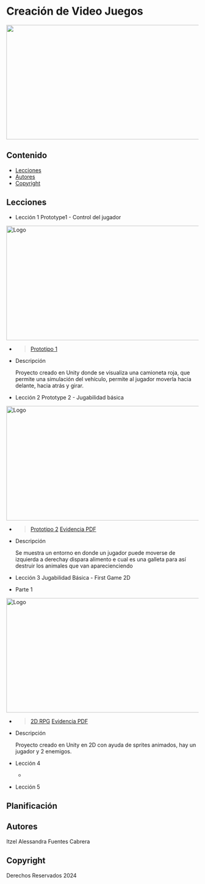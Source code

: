 # Creación de Video Juegos
<p align="center">
    <img src="https://github.com/user-attachments/assets/fcc0369e-3cdc-4f70-8e6b-c47032c8f7e1" alt="Logo" width=1200 height=300>




## Contenido

- [Lecciones](#lecciones)
- [Autores](#autores)
- [Copyright](#copyright)



## Lecciones

* Lección 1 Prototype1 - Control del jugador
<img src="https://github.com/user-attachments/assets/71d8e0bf-8bb5-4aa0-85f4-4c671a32c5c8" alt="Logo" width=1200 height=300>

  * > [Prototipo 1](https://github.com/ItzelFuentes/Unidad_2_Creacion-de-Videojuegos_GIDS4103/blob/main/Prototipo%201/prototipo1%20terminado.unitypackage)
  * Descripción
    <p> Proyecto creado en Unity donde se visualiza una camioneta roja, que permite una simulación del vehículo, permite al jugador moverla hacia delante, hacia atrás y girar. </p>
    
* Lección 2 Prototype 2 - Jugabilidad básica
<img src="https://github.com/user-attachments/assets/f1cee3af-d57d-4c2a-9957-2f2cec6cc8c6" alt="Logo" width=1200 height=300>

  * > [Prototipo 2](https://github.com/ItzelFuentes/Unidad_2_Creacion-de-Videojuegos_GIDS4103/blob/main/Prototipo%202/prototipo2%20terminado.unitypackage)
    > [Evidencia PDF](https://github.com/ItzelFuentes/Unidad_2_Creacion-de-Videojuegos_GIDS4103/blob/main/Prototipo%202/LECCION2_Fuentes_Cabrera_Itzel_Alessandra.pdf)
  * Descripción
    <p> Se muestra un entorno en donde un jugador puede moverse de izquierda a derechay dispara alimento e cual es una galleta para así destruir los animales que van aparecienciendo </p>
    
* Lección 3 Jugabilidad Básica - First Game 2D
* Parte 1
<img src="https://github.com/user-attachments/assets/4179710b-80d2-4dd9-aa6c-07feb321546d" alt="Logo" width=1200 height=300>

  * > [2D RPG](https://github.com/ItzelFuentes/Unidad_2_Creacion-de-Videojuegos_GIDS4103/blob/main/2D%20RPG/2D%20RPG%20terminado.unitypackage)
    > [Evidencia PDF](https://github.com/ItzelFuentes/Unidad_2_Creacion-de-Videojuegos_GIDS4103/blob/main/2D%20RPG/LECCION3_Fuentes_Cabrera_Itzel_Alessandra.pdf)
  * Descripción
    <p> Proyecto creado en Unity en 2D con ayuda de sprites animados, hay un jugador y 2 enemigos.</p>
    
* Lección 4
  * > 
* Lección 5
  


## Planificación


## Autores
Itzel Alessandra Fuentes Cabrera

## Copyright
Derechos Reservados 2024
